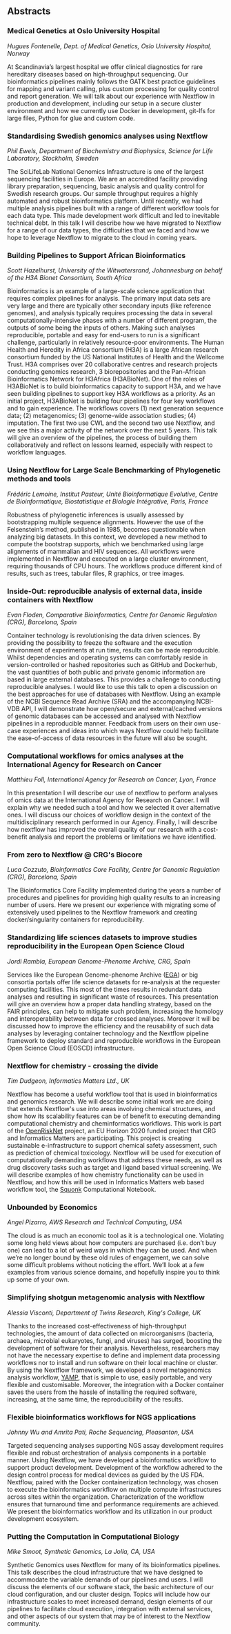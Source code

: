 

## Abstracts

### Medical Genetics at Oslo University Hospital

*Hugues Fontenelle, Dept. of Medical Genetics, Oslo University Hospital, Norway*

At Scandinavia’s largest hospital we offer clinical diagnostics for rare hereditary diseases based on high-throughput sequencing.
Our bioinformatics pipelines mainly follows the GATK best practice guidelines for mapping and variant calling, plus custom
processing for quality control and report generation. We will talk about our experience with Nextflow in production and development,
including our setup in a secure cluster environment and how we currently use Docker in development, git-lfs for large files,
Python for glue and custom code.

### Standardising Swedish genomics analyses using Nextflow

*Phil Ewels, Department of Biochemistry and Biophysics, Science for Life Laboratory, Stockholm, Sweden*

The SciLifeLab National Genomics Infrastructure is one of the largest sequencing facilities in Europe.
We are an accredited facility providing library preparation, sequencing, basic analysis and quality control for
Swedish research groups. Our sample throughput requires a highly automated and robust bioinformatics platform.
Until recently, we had multiple analysis pipelines built with a range of different workflow tools for each data type.
This made development work difficult and led to inevitable technical debt. In this talk I will describe how we
have migrated to Nextflow for a range of our data types, the difficulties that we faced and how we hope to leverage
Nextflow to migrate to the cloud in coming years.

### Building Pipelines to Support African Bioinformatics

*Scott Hazelhurst, University of the Witwatersrand, Johannesburg on behalf of the H3A Bionet Consortium, South Africa*

Bioinformatics is an example of a large-scale science application that requires complex pipelines for analysis.
The primary input data sets are very large and there are typically other secondary inputs (like reference genomes),
and analysis typically requires processing the data in several computationally-intensive phases with a number of different
program, the outputs of some being the inputs of others. Making such analyses reproducible, portable and easy for end-users
to run is a significant challenge, particularly in relatively resource-poor environments.
The Human Health and Heredity in Africa consortium (H3A) is a large African research consortium funded by the US National
Institutes of Health and the Wellcome Trust. H3A comprises over 20 collaborative centres and research projects conducting
genomics research, 3 biorepositories and the Pan-African Bioinformatics Network for H3Africa (H3ABioNet). One of the roles of
H3ABioNet is to build bioinformatics capacity to support H3A, and we have seen building pipelines to support key H3A workflows
as a priority.
As an initial project, H3ABioNet is building four pipelines for four key workflows and to gain experience.
The workflows covers (1) next generation sequence data; (2) metagenomics; (3) genome-wide association studies;
(4) imputation. The first two use CWL and the second two use Nextflow, and we see this a major activity of the
network over the next 5 years. This talk will give an overview of the pipelines, the process of building them
collaboratively and reflect on lessons learned, especially with respect to workflow languages.

### Using Nextflow for Large Scale Benchmarking of Phylogenetic methods and tools

*Frédéric Lemoine, Institut Pasteur, Unité Bioinformatique Evolutive, Centre de Bioinformatique, Biostatistique et Biologie Intégrative, Paris, France*

Robustness of phylogenetic inferences is usually assessed by bootstrapping multiple sequence alignments.
However the use of the Felsenstein’s method, published in 1985, becomes questionable when analyzing big datasets.
In this context, we developed a new method to compute the bootstrap supports, which we benchmarked using large alignments of mammalian and HIV sequences. All workflows were implemented in Nextflow and executed on a large cluster environment, requiring thousands of CPU hours. The workflows produce different kind of results, such as trees, tabular files, R graphics, or tree images.

### Inside-Out: reproducible analysis of external data, inside containers with Nextflow

*Evan Floden, Comparative Bioinformatics, Centre for Genomic Regulation (CRG), Barcelona, Spain*

Container technology is revolutionising the data driven sciences. By providing the possibility to freeze
the software and the execution environment of experiments at run time, results can be made reproducible.
Whilst dependencies and operating systems can comfortably reside in version-controlled or hashed repositories
such as GitHub and Dockerhub, the vast quantities of both public and private genomic information are based in large
external databases. This provides a challenge to conducting reproducible analyses. I would like to use this talk to
open a discussion on the best approaches for use of databases with Nextflow. Using an example of the NCBI Sequence
Read Archive (SRA) and the accompanying NCBI-VDB API, I will demonstrate how open/secure and external/cached versions
of genomic databases can be accessed and analysed with Nextflow pipelines in a reproducible manner. Feedback from users
on their own use-case experiences and ideas into which ways Nextflow could help facilitate the ease-of-access of data
resources in the future will also be sought.

### Computational workflows for omics analyses at the International Agency for Research on Cancer

*Matthieu Foll, International Agency for Research on Cancer, Lyon, France*

In this presentation I will describe our use of nextflow to perform analyses of omics data at the International
Agency for Research on Cancer. I will explain why we needed such a tool and how we selected it over alternative ones.
I will discuss our choices of workflow design in the context of the multidisciplinary research performed in our Agency.
Finally, I will describe how nextflow has improved the overall quality of our research with a cost-benefit analysis and
report the problems or limitations we have identified.

### From zero to Nextflow @ CRG's Biocore

*Luca Cozzuto, Bioinformatics Core Facility, Centre for Genomic Regulation (CRG), Barcelona, Spain*

The Bioinformatics Core Facility implemented during the years a number of procedures and pipelines for providing
high quality results to an increasing number of users. Here we present our experience with migrating some of
extensively used pipelines to the Nextflow framework and creating docker/singularity containers for reproducibility.


### Standardizing life sciences datasets to improve studies reproducibility in the European Open Science Cloud

*Jordi Rambla, European Genome-Phenome Archive, CRG, Spain*

Services like the European Genome-phenome Archive ([EGA](https://ega-archive.org)) or big consortia portals
offer life science datasets for re-analysis at the requester computing facilities. This most of the times
results in redundant data analyses and resulting in significant waste of resources.
This presentation will give an overview how a proper data handling strategy, based on the FAIR principles,
can help to mitigate such problem, increasing the homology and interoperability between data for crossed analyses.
Moreover it will be discussed how to improve the efficiency and the reusability of such data analyses by
leveraging container technology and the Nextflow pipeline framework to deploy standard and reproducible
workflows in the European Open Science Cloud (EOSCD) infrastructure.


### Nextflow for chemistry - crossing the divide

*Tim Dudgeon, Informatics Matters Ltd., UK*

Nextflow has become a useful workflow tool that is used in bioinformatics and genomics research.
We will describe some initial work we are doing that extends Nextflow's use into areas involving chemical
structures, and show how its scalability features can be of benefit to executing demanding computational
chemistry and cheminformatics workflows.
This work is part of the [OpenRiskNet](http://cordis.europa.eu/project/rcn/206759_en.html) project,
an EU Horizon 2020 funded project that CRG and Informatics Matters are participating.
This project is creating sustainable e-infrastructure to support chemical safety assessment,
such as prediction of chemical toxicology. Nextflow will be used for execution of computationally
demanding workflows that address these needs, as well as drug discovery tasks such as target and
ligand based virtual screening. We will describe examples of how chemistry functionality can be
used in Nextflow, and how this will be used in Informatics Matters web based workflow tool,
the [Squonk](http://squonk.it) Computational Notebook.

### Unbounded by Economics

*Angel Pizarro, AWS Research and Technical Computing, USA*

The cloud is as much an economic tool as it is a technological one. Violating some long held 
views about how computers are purchased (i.e. don’t buy one) can lead to a lot of weird ways in which
they can be used. And when we’re no longer bound by these old rules of engagement, we can solve some
difficult problems without noticing the effort. We’ll look at a few examples from various science domains,
and hopefully inspire you to think up some of your own.

### Simplifying shotgun metagenomic analysis with Nextflow

*Alessia Visconti, Department of Twins Research, King's College, UK*

Thanks to the increased cost-effectiveness of high-throughput technologies, the amount of data collected on microorganisms (bacteria, archaea, microbial eukaryotes, fungi, and viruses) has surged, boosting the development of software for their analysis. Nevertheless, researchers may not have the necessary expertise to define and implement data processing workflows nor to install and run software on their local machine or cluster.
By using the Nextflow framework, we developed a novel metagenomics analysis workflow, [YAMP](https://github.com/alesssia/YAMP), that is simple to use, easily portable, and very flexible and customisable. Moreover, the integration with a Docker container saves the users from the hassle of installing the required software, increasing, at the same time, the reproducibility of the results.

### Flexible bioinformatics workflows for NGS applications

*Johnny Wu and Amrita Pati, Roche Sequencing, Pleasanton, USA*

Targeted sequencing analyses supporting NGS assay development requires flexible and robust orchestration of analysis components in a portable manner. Using Nextflow, we have developed a bioinformatics workflow to support product development. Development of the workflow adhered to the design control process for medical devices as guided by the US FDA. Nextflow, paired with the Docker containerization technology, was chosen to execute the bioinformatics workflow on multiple compute infrastructures across sites within the organization. Characterization of the workflow ensures that turnaround time and performance requirements are achieved. We present the bioinformatics workflow and its utilization in our product development ecosystem.

### Putting the Computation in Computational Biology

*Mike Smoot, Synthetic Genomics, La Jolla, CA, USA*

Synthetic Genomics uses Nextflow for many of its bioinformatics pipelines. This talk describes the cloud infrastructure that we have designed to accommodate the variable demands of our pipelines and users. I will discuss the elements of our software stack, the basic architecture of our cloud configuration, and our cluster design.  Topics will include how our infrastructure scales to meet increased demand, design elements of our pipelines to facilitate cloud execution, integration with external services, and other aspects of our system that may be of interest to the Nextflow community.
